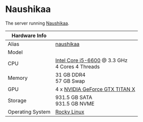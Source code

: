 
# Naushikaa

The server running [Naushikaa](/systems/naushikaa).

**Hardware Info** | |
---|---
Alias | [naushikaa]()
Model | 
CPU | [Intel Core i5-6600](https://ark.intel.com/content/www/us/en/ark/products/88188/intel-core-i5-6600-processor-6m-cache-up-to-3-90-ghz.html) @ 3.3 GHz<br>4 Cores 4 Threads
Memory | 31 GB DDR4<br>57 GB Swap
GPU | 4 x [NVIDIA GeForce GTX TITAN X](https://www.nvidia.com/en-us/geforce/graphics-cards/geforce-gtx-titan-x/specifications/)
Storage | 931.5 GB SATA<br>931.5 GB NVME
Operating System | [Rocky Linux](https://rockylinux.org/)
